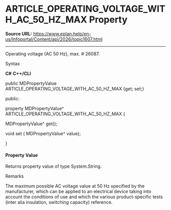 # ARTICLE_OPERATING_VOLTAGE_WITH_AC_50_HZ_MAX Property

**Source URL:** https://www.eplan.help/en-us/Infoportal/Content/api/2026/topic1607.html

---

Operating voltage (AC 50 Hz), max. # 26087.

Syntax

**C#**
**C++/CLI**


public MDPropertyValue ARTICLE_OPERATING_VOLTAGE_WITH_AC_50_HZ_MAX {get; set;}

public:

property MDPropertyValue^ ARTICLE_OPERATING_VOLTAGE_WITH_AC_50_HZ_MAX {

   MDPropertyValue^ get();

   void set (    MDPropertyValue^ value);

}


#### Property Value

Returns property value of type System.String.

Remarks

The maximum possible AC voltage value at 50 Hz specified by the manufacturer, which can be applied to an electrical device taking into account the conditions of use and which the various product-specific tests (inter alia insulation, switching capacity) reference.
